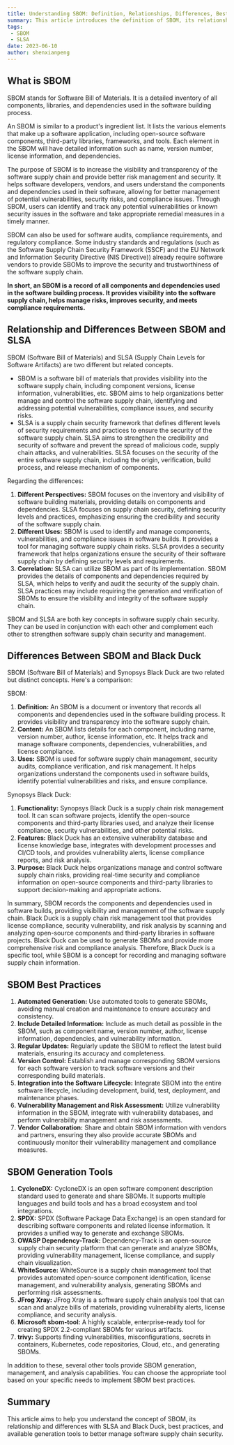 ```yaml
---
title: Understanding SBOM: Definition, Relationships, Differences, Best Practices, and Generation Tools
summary: This article introduces the definition of SBOM, its relationship and differences with SLSA and Black Duck, best practices, and available generation tools, helping readers better understand and apply SBOM.
tags:
 - SBOM
 - SLSA
date: 2023-06-10
author: shenxianpeng
---
```


## What is SBOM

SBOM stands for Software Bill of Materials. It is a detailed inventory of all components, libraries, and dependencies used in the software building process.

An SBOM is similar to a product's ingredient list. It lists the various elements that make up a software application, including open-source software components, third-party libraries, frameworks, and tools. Each element in the SBOM will have detailed information such as name, version number, license information, and dependencies.

The purpose of SBOM is to increase the visibility and transparency of the software supply chain and provide better risk management and security. It helps software developers, vendors, and users understand the components and dependencies used in their software, allowing for better management of potential vulnerabilities, security risks, and compliance issues.  Through SBOM, users can identify and track any potential vulnerabilities or known security issues in the software and take appropriate remedial measures in a timely manner.

SBOM can also be used for software audits, compliance requirements, and regulatory compliance. Some industry standards and regulations (such as the Software Supply Chain Security Framework (SSCF) and the EU Network and Information Security Directive (NIS Directive)) already require software vendors to provide SBOMs to improve the security and trustworthiness of the software supply chain.

**In short, an SBOM is a record of all components and dependencies used in the software building process. It provides visibility into the software supply chain, helps manage risks, improves security, and meets compliance requirements.**


## Relationship and Differences Between SBOM and SLSA

SBOM (Software Bill of Materials) and SLSA (Supply Chain Levels for Software Artifacts) are two different but related concepts.

* SBOM is a software bill of materials that provides visibility into the software supply chain, including component versions, license information, vulnerabilities, etc. SBOM aims to help organizations better manage and control the software supply chain, identifying and addressing potential vulnerabilities, compliance issues, and security risks.
* SLSA is a supply chain security framework that defines different levels of security requirements and practices to ensure the security of the software supply chain. SLSA aims to strengthen the credibility and security of software and prevent the spread of malicious code, supply chain attacks, and vulnerabilities. SLSA focuses on the security of the entire software supply chain, including the origin, verification, build process, and release mechanism of components.

Regarding the differences:

1. **Different Perspectives:** SBOM focuses on the inventory and visibility of software building materials, providing details on components and dependencies. SLSA focuses on supply chain security, defining security levels and practices, emphasizing ensuring the credibility and security of the software supply chain.
2. **Different Uses:** SBOM is used to identify and manage components, vulnerabilities, and compliance issues in software builds. It provides a tool for managing software supply chain risks. SLSA provides a security framework that helps organizations ensure the security of their software supply chain by defining security levels and requirements.
3. **Correlation:** SLSA can utilize SBOM as part of its implementation. SBOM provides the details of components and dependencies required by SLSA, which helps to verify and audit the security of the supply chain. SLSA practices may include requiring the generation and verification of SBOMs to ensure the visibility and integrity of the software supply chain.

SBOM and SLSA are both key concepts in software supply chain security. They can be used in conjunction with each other and complement each other to strengthen software supply chain security and management.

## Differences Between SBOM and Black Duck

SBOM (Software Bill of Materials) and Synopsys Black Duck are two related but distinct concepts.  Here's a comparison:

SBOM:
1. **Definition:** An SBOM is a document or inventory that records all components and dependencies used in the software building process. It provides visibility and transparency into the software supply chain.
2. **Content:** An SBOM lists details for each component, including name, version number, author, license information, etc. It helps track and manage software components, dependencies, vulnerabilities, and license compliance.
3. **Uses:** SBOM is used for software supply chain management, security audits, compliance verification, and risk management. It helps organizations understand the components used in software builds, identify potential vulnerabilities and risks, and ensure compliance.

Synopsys Black Duck:
1. **Functionality:** Synopsys Black Duck is a supply chain risk management tool. It can scan software projects, identify the open-source components and third-party libraries used, and analyze their license compliance, security vulnerabilities, and other potential risks.
2. **Features:** Black Duck has an extensive vulnerability database and license knowledge base, integrates with development processes and CI/CD tools, and provides vulnerability alerts, license compliance reports, and risk analysis.
3. **Purpose:** Black Duck helps organizations manage and control software supply chain risks, providing real-time security and compliance information on open-source components and third-party libraries to support decision-making and appropriate actions.

In summary, SBOM records the components and dependencies used in software builds, providing visibility and management of the software supply chain. Black Duck is a supply chain risk management tool that provides license compliance, security vulnerability, and risk analysis by scanning and analyzing open-source components and third-party libraries in software projects. Black Duck can be used to generate SBOMs and provide more comprehensive risk and compliance analysis. Therefore, Black Duck is a specific tool, while SBOM is a concept for recording and managing software supply chain information.


## SBOM Best Practices

1. **Automated Generation:** Use automated tools to generate SBOMs, avoiding manual creation and maintenance to ensure accuracy and consistency.
2. **Include Detailed Information:** Include as much detail as possible in the SBOM, such as component name, version number, author, license information, dependencies, and vulnerability information.
3. **Regular Updates:** Regularly update the SBOM to reflect the latest build materials, ensuring its accuracy and completeness.
4. **Version Control:** Establish and manage corresponding SBOM versions for each software version to track software versions and their corresponding build materials.
5. **Integration into the Software Lifecycle:** Integrate SBOM into the entire software lifecycle, including development, build, test, deployment, and maintenance phases.
6. **Vulnerability Management and Risk Assessment:** Utilize vulnerability information in the SBOM, integrate with vulnerability databases, and perform vulnerability management and risk assessments.
7. **Vendor Collaboration:** Share and obtain SBOM information with vendors and partners, ensuring they also provide accurate SBOMs and continuously monitor their vulnerability management and compliance measures.


## SBOM Generation Tools

1. **CycloneDX:** CycloneDX is an open software component description standard used to generate and share SBOMs. It supports multiple languages and build tools and has a broad ecosystem and tool integrations.
2. **SPDX:** SPDX (Software Package Data Exchange) is an open standard for describing software components and related license information. It provides a unified way to generate and exchange SBOMs.
3. **OWASP Dependency-Track:** Dependency-Track is an open-source supply chain security platform that can generate and analyze SBOMs, providing vulnerability management, license compliance, and supply chain visualization.
4. **WhiteSource:** WhiteSource is a supply chain management tool that provides automated open-source component identification, license management, and vulnerability analysis, generating SBOMs and performing risk assessments.
5. **JFrog Xray:** JFrog Xray is a software supply chain analysis tool that can scan and analyze bills of materials, providing vulnerability alerts, license compliance, and security analysis.
6. **Microsoft sbom-tool:** A highly scalable, enterprise-ready tool for creating SPDX 2.2-compliant SBOMs for various artifacts.
7. **trivy:** Supports finding vulnerabilities, misconfigurations, secrets in containers, Kubernetes, code repositories, Cloud, etc., and generating SBOMs.

In addition to these, several other tools provide SBOM generation, management, and analysis capabilities. You can choose the appropriate tool based on your specific needs to implement SBOM best practices.

## Summary

This article aims to help you understand the concept of SBOM, its relationship and differences with SLSA and Black Duck, best practices, and available generation tools to better manage software supply chain security.